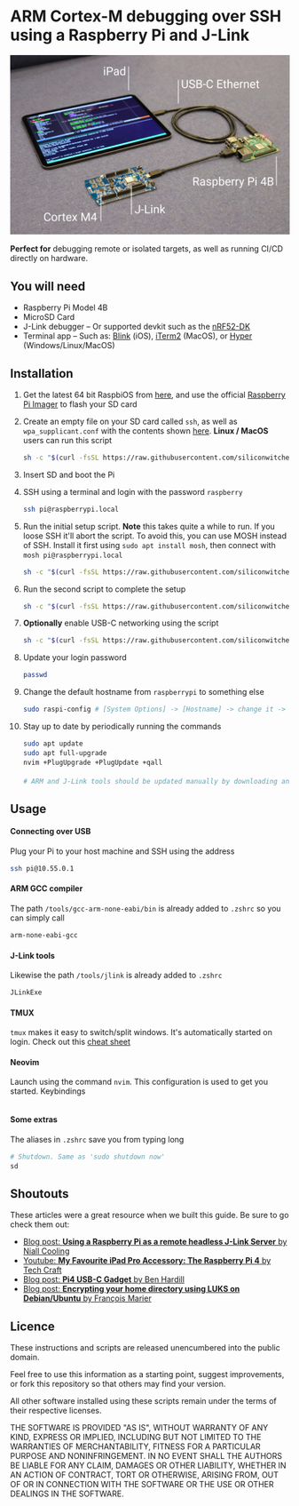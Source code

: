 # ARM Cortex-M debugging over SSH using a Raspberry Pi and J-Link

![iPad to Raspberry Pi over USB debugging ARM Cortex M4 with J-Link](raspberry-pi-jlink-debugging.jpg)

**Perfect for** debugging remote or isolated targets, as well as running CI/CD directly on hardware.

## You will need

- Raspberry Pi Model 4B
- MicroSD Card
- J-Link debugger – Or supported devkit such as the [nRF52-DK](https://www.nordicsemi.com/Software-and-Tools/Development-Kits/nRF52-DK)
- Terminal app – Such as: [Blink](https://blink.sh) (iOS), [iTerm2](https://iterm2.com) (MacOS), or [Hyper](https://hyper.is) (Windows/Linux/MacOS)

## Installation

1. Get the latest 64 bit RaspbiOS from [here](https://downloads.raspberrypi.org/raspios_arm64/images/), and use the official [Raspberry Pi Imager](https://www.raspberrypi.org/software/) to flash your SD card

2. Create an empty file on your SD card called `ssh`, as well as `wpa_supplicant.conf` with the contents shown [here](https://www.raspberrypi.org/documentation/configuration/wireless/headless.md). **Linux / MacOS** users can run this script

   ```bash
   sh -c "$(curl -fsSL https://raw.githubusercontent.com/siliconwitchery/pi-remote-debugging/main/prep-sd-card.sh)"
   ```

3. Insert SD and boot the Pi

4. SSH using a terminal and login with the password `raspberry`

   ```bash
   ssh pi@raspberrypi.local
   ```

5. Run the initial setup script. **Note** this takes quite a while to run. If you loose SSH it'll abort the script. To avoid this, you can use MOSH instead of SSH. Install it first using `sudo apt install mosh`, then connect with `mosh pi@raspberrypi.local`

   ```bash
   sh -c "$(curl -fsSL https://raw.githubusercontent.com/siliconwitchery/pi-remote-debugging/main/setup-1.sh)"
   ```

6. Run the second script to complete the setup

   ```bash
   sh -c "$(curl -fsSL https://raw.githubusercontent.com/siliconwitchery/pi-remote-debugging/main/setup-2.sh)"
   ```

7. **Optionally** enable USB-C networking using the script

   ```bash
   sh -c "$(curl -fsSL https://raw.githubusercontent.com/siliconwitchery/pi-remote-debugging/main/setup-usb-eth-bridge.sh)"
   ```

8. Update your login password

   ```bash
   passwd
   ```

9. Change the default hostname from `raspberrypi` to something else

   ```bash
   sudo raspi-config # [System Options] -> [Hostname] -> change it -> reboot
   ```

10. Stay up to date by periodically running the commands

    ```bash
    sudo apt update
    sudo apt full-upgrade
    nvim +PlugUpgrade +PlugUpdate +qall
    
    # ARM and J-Link tools should be updated manually by downloading and extracting them
    ```

## Usage

#### Connecting over USB

Plug your Pi to your host machine and SSH using the address

```bash
ssh pi@10.55.0.1
```

#### ARM GCC compiler

The path `/tools/gcc-arm-none-eabi/bin` is already added to `.zshrc` so you can simply call

```bash
arm-none-eabi-gcc
```

#### J-Link tools

Likewise the path `/tools/jlink` is already added to `.zshrc` 

```bash
JLinkExe
```

#### TMUX

`tmux` makes it easy to switch/split windows. It's automatically started on login. Check out this [cheat sheet](#)

#### Neovim

Launch using the command `nvim`. This configuration is used to get you started. Keybindings

```bash

```

#### Some extras

The aliases in `.zshrc` save you from typing long

```bash
# Shutdown. Same as 'sudo shutdown now'
sd
```

## Shoutouts

These articles were a great resource when we built this guide. Be sure to go check them out:
- [Blog post: **Using a Raspberry Pi as a remote headless J-Link Server** by Niall Cooling](https://blog.feabhas.com/2019/07/using-a-raspberry-pi-as-a-remote-headless-j-link-server/)
- [Youtube: **My Favourite iPad Pro Accessory: The Raspberry Pi 4** by Tech Craft](https://www.youtube.com/watch?v=IR6sDcKo3V8&t=3s)
- [Blog post: **Pi4 USB-C Gadget** by Ben Hardill](https://www.hardill.me.uk/wordpress/2019/11/02/pi4-usb-c-gadget/)
- [Blog post: **Encrypting your home directory using LUKS on Debian/Ubuntu** by François Marier](https://feeding.cloud.geek.nz/posts/encrypting-your-home-directory-using/)

## Licence

These instructions and scripts are released unencumbered into the public domain.

Feel free to use this information as a starting point, suggest improvements, or fork this repository so that others may find your version.

All other software installed using these scripts remain under the terms of their respective licenses. 

THE SOFTWARE IS PROVIDED "AS IS", WITHOUT WARRANTY OF ANY KIND, EXPRESS OR IMPLIED, INCLUDING BUT NOT LIMITED TO THE WARRANTIES OF MERCHANTABILITY, FITNESS FOR A PARTICULAR PURPOSE AND NONINFRINGEMENT. IN NO EVENT SHALL THE AUTHORS BE LIABLE FOR ANY CLAIM, DAMAGES OR OTHER LIABILITY, WHETHER IN AN ACTION OF CONTRACT, TORT OR OTHERWISE, ARISING FROM, OUT OF OR IN CONNECTION WITH THE SOFTWARE OR THE USE OR OTHER DEALINGS IN THE SOFTWARE.
